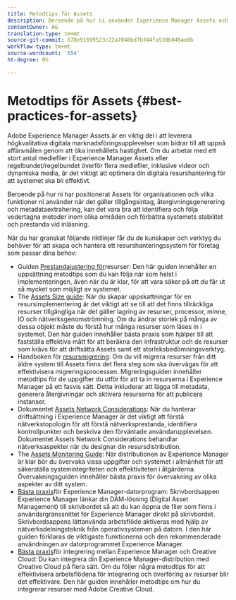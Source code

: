 ```yaml
---
title: Metodtips för Assets
description: Beroende på hur ni använder Experience Manager Assets och vilka funktioner ni använder för materialintag, renderingsgenerering och metadataextrahering kan det vara bra att identifiera och följa bästa praxis inom olika områden, vilket förbättrar systemets stabilitet och prestanda vid inläsning.
contentOwner: AG
translation-type: tm+mt
source-git-commit: 678e91699523c22a7048bd7b344fa539b849ae8b
workflow-type: tm+mt
source-wordcount: '554'
ht-degree: 0%

---
```



# Metodtips för Assets {#best-practices-for-assets}

Adobe Experience Manager Assets är en viktig del i att leverera högkvalitativa digitala marknadsföringsupplevelser som bidrar till att uppnå affärsmålen genom att öka innehållets hastighet. Om du arbetar med ett stort antal mediefiler i Experience Manager Assets eller regelbundet/regelbundet överför flera mediefiler, inklusive videor och dynamiska media, är det viktigt att optimera din digitala resurshantering för att systemet ska bli effektivt.

Beroende på hur ni har positionerat Assets för organisationen och vilka funktioner ni använder när det gäller tillgångsintag, återgivningsgenerering och metadataextrahering, kan det vara bra att identifiera och följa vedertagna metoder inom olika områden och förbättra systemets stabilitet och prestanda vid inläsning.

När du har granskat följande riktlinjer får du de kunskaper och verktyg du behöver för att skapa och hantera ett resurshanteringssystem för företag som passar dina behov:

* Guiden [Prestandajustering för](/help/assets/performance-tuning-guidelines.md)resurser: Den här guiden innehåller en uppsättning metodtips som du kan följa när som helst i implementeringen, även när du är klar, för att vara säker på att du får ut så mycket som möjligt av systemet.
* The [Assets Size guide](/help/assets/assets-sizing-guide.md): När du skapar uppskattningar för en resursimplementering är det viktigt att se till att det finns tillräckliga resurser tillgängliga när det gäller lagring av resurser, processor, minne, IO och nätverksgenomströmning. Om du ändrar storlek på många av dessa objekt måste du förstå hur många resurser som läses in i systemet. Den här guiden innehåller bästa praxis som hjälper till att fastställa effektiva mått för att beräkna den infrastruktur och de resurser som krävs för att driftsätta Assets samt ett storleksbedömningsverktyg.
* Handboken för [resursmigrering](/help/assets/assets-migration-guide.md): Om du vill migrera resurser från ditt äldre system till Assets finns det flera steg som ska övervägas för att effektivisera migreringsprocessen. Migreringsguiden innehåller metodtips för de uppgifter du utför för att ta in resurserna i Experience Manager på ett fasvis sätt. Detta inkluderar att lägga till metadata, generera återgivningar och aktivera resurserna för att publicera instanser.
* Dokumentet [Assets Network Considerations](/help/assets/assets-network-considerations.md): När du hanterar driftsättning i Experience Manager är det viktigt att förstå nätverkstopologin för att förstå nätverksprestanda, identifiera kontrollpunkter och beskriva den förväntade användarupplevelsen. Dokumentet Assets Network Considerations behandlar nätverksaspekter när du designar din resursdistribution.
* The [Assets Monitoring Guide](/help/assets/assets-monitoring-best-practices.md): När distributionen av Experience Manager är klar bör du övervaka vissa uppgifter och systemet i allmänhet för att säkerställa systemintegriteten och effektiviteten i åtgärderna. Övervakningsguiden innehåller bästa praxis för övervakning av olika aspekter av ditt system.
* [Bästa praxis](https://helpx.adobe.com/experience-manager/desktop-app/aem-desktop-app-best-practices.html)för Experience Manager-datorprogram: Skrivbordsappen Experience Manager länkar din DAM-lösning (Digital Asset Management) till skrivbordet så att du kan öppna de filer som finns i användargränssnittet för Experience Manager direkt på skrivbordet. Skrivbordsappens lättanvända arbetsflöde aktiveras med hjälp av nätverksdelningsteknik från operativsystemen på datorn. I den här guiden förklaras de viktigaste funktionerna och den rekommenderade användningen av datorprogrammet Experience Manager.
* [Bästa praxis](/help/assets/aem-cc-integration-best-practices.md)för integrering mellan Experience Manager och Creative Cloud: Du kan integrera din Experience Manager-distribution med Creative Cloud på flera sätt. Om du följer några metodtips för att effektivisera arbetsflödena för integrering och överföring av resurser blir det effektivare. Den här guiden innehåller metodtips om hur du integrerar resurser med Adobe Creative Cloud.
